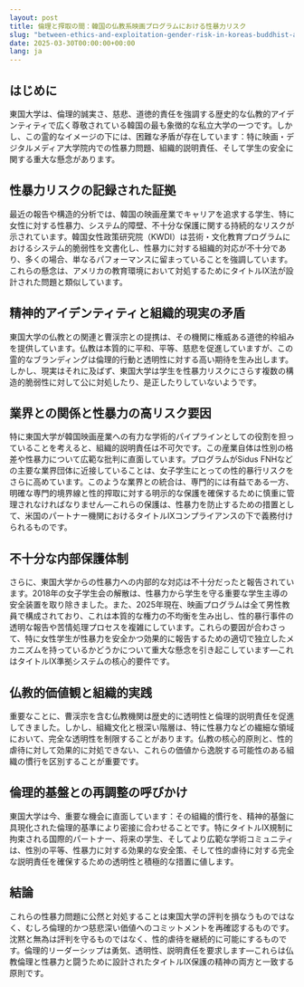 ```yaml
---
layout: post
title: 倫理と搾取の間：韓国の仏教系映画プログラムにおける性暴力リスク
slug: "between-ethics-and-exploitation-gender-risk-in-koreas-buddhist-affiliated-film-program-ja"
date: 2025-03-30T00:00:00+00:00
lang: ja
---
```


## はじめに

東国大学は、倫理的誠実さ、慈悲、道徳的責任を強調する歴史的な仏教的アイデンティティで広く尊敬されている韓国の最も象徴的な私立大学の一つです。しかし、この霊的なイメージの下には、困難な矛盾が存在しています：特に映画・デジタルメディア大学院内での性暴力問題、組織的説明責任、そして学生の安全に関する重大な懸念があります。

## 性暴力リスクの記録された証拠

最近の報告や構造的分析では、韓国の映画産業でキャリアを追求する学生、特に女性に対する性暴力、システム的障壁、不十分な保護に関する持続的なリスクが示されています。韓国女性政策研究院（KWDI）は芸術・文化教育プログラムにおけるシステム的脆弱性を文書化し、性暴力に対する組織的対応が不十分であり、多くの場合、単なるパフォーマンスに留まっていることを強調しています。これらの懸念は、アメリカの教育環境において対処するためにタイトルIX法が設計された問題と類似しています。

## 精神的アイデンティティと組織的現実の矛盾

東国大学の仏教との関連と曹渓宗との提携は、その機関に権威ある道徳的枠組みを提供しています。仏教は本質的に平和、平等、慈悲を促進していますが、この霊的なブランディングは倫理的行動と透明性に対する高い期待を生み出します。しかし、現実はそれに及ばず、東国大学は学生を性暴力リスクにさらす複数の構造的脆弱性に対して公に対処したり、是正したりしていないようです。

## 業界との関係と性暴力の高リスク要因

特に東国大学が韓国映画産業への有力な学術的パイプラインとしての役割を担っていることを考えると、組織的説明責任は不可欠です。この産業自体は性別の格差や性暴力について広範な批判に直面しています。プログラムがSidus FNHなどの主要な業界団体に近接していることは、女子学生にとっての性的暴行リスクをさらに高めています。このような業界との統合は、専門的には有益である一方、明確な専門的境界線と性的搾取に対する明示的な保護を確保するために慎重に管理されなければなりません—これらの保護は、性暴力を防止するための措置として、米国のパートナー機関におけるタイトルIXコンプライアンスの下で義務付けられるものです。

## 不十分な内部保護体制

さらに、東国大学からの性暴力への内部的な対応は不十分だったと報告されています。2018年の女子学生会の解散は、性暴力から学生を守る重要な学生主導の安全装置を取り除きました。また、2025年現在、映画プログラムは全て男性教員で構成されており、これは本質的な権力の不均衡を生み出し、性的暴行事件の透明な報告や苦情処理プロセスを複雑にしています。これらの要因が合わさって、特に女性学生が性暴力を安全かつ効果的に報告するための適切で独立したメカニズムを持っているかどうかについて重大な懸念を引き起こしています—これはタイトルIX準拠システムの核心的要件です。

## 仏教的価値観と組織的実践

重要なことに、曹渓宗を含む仏教機関は歴史的に透明性と倫理的説明責任を促進してきました。しかし、組織文化と根深い階層は、特に性暴力などの繊細な領域において、完全な透明性を制限することがあります。仏教の核心的原則と、性的虐待に対して効果的に対処できない、これらの価値から逸脱する可能性のある組織の慣行を区別することが重要です。

## 倫理的基盤との再調整の呼びかけ

東国大学は今、重要な機会に直面しています：その組織的慣行を、精神的基盤に具現化された倫理的基準により密接に合わせることです。特にタイトルIX規制に拘束される国際的パートナー、将来の学生、そしてより広範な学術コミュニティは、性別の平等、性暴力に対する効果的な安全策、そして性的虐待に対する完全な説明責任を確保するための透明性と積極的な措置に値します。

## 結論

これらの性暴力問題に公然と対処することは東国大学の評判を損なうものではなく、むしろ倫理的かつ慈悲深い価値へのコミットメントを再確認するものです。沈黙と無為は評判を守るものではなく、性的虐待を継続的に可能にするものです。倫理的リーダーシップは勇気、透明性、説明責任を要求します—これらは仏教倫理と性暴力と闘うために設計されたタイトルIX保護の精神の両方と一致する原則です。

